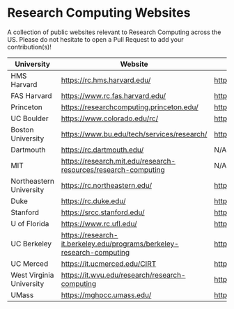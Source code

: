 # Research Computing Websites
A collection of public websites relevant to Research Computing across the US. Please do not hesitate to open a Pull Request to add your contribution(s)!


| University | Website | GitHub |
| --- | --- | --- |
| HMS Harvard | https://rc.hms.harvard.edu/ | https://github.com/hmsrc |
| FAS Harvard | https://www.rc.fas.harvard.edu/ | https://github.com/fasrc |
| Princeton | https://researchcomputing.princeton.edu/ | https://github.com/PrincetonUniversity |
| UC Boulder | https://www.colorado.edu/rc/ | https://github.com/ResearchComputing |
| Boston University | https://www.bu.edu/tech/services/research/ | https://github.com/bu-rcs |
| Dartmouth | https://rc.dartmouth.edu/ | N/A |
| MIT | https://research.mit.edu/research-resources/research-computing | N/A |
| Northeastern University | https://rc.northeastern.edu/ | https://github.com/northeastern-rc |
| Duke | https://rc.duke.edu/ | https://github.com/Duke-GCB |
| Stanford | https://srcc.stanford.edu/ | https://github.com/stanford-rc |
| U of Florida | https://www.rc.ufl.edu/ | https://github.com/UFResearchComputing |
| UC Berkeley | https://research-it.berkeley.edu/programs/berkeley-research-computing | https://github.com/ucb-rit |
| UC Merced | https://it.ucmerced.edu/CIRT | https://github.com/ucmerced |
| West Virginia University | https://it.wvu.edu/research/research-computing | https://github.com/WVUHPC |
| UMass | https://mghpcc.umass.edu/ | https://github.com/UMass-RC |

